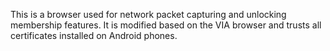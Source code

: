 This is a browser used for network packet capturing and unlocking membership features. It is modified based on the VIA browser and trusts all certificates installed on Android phones.
